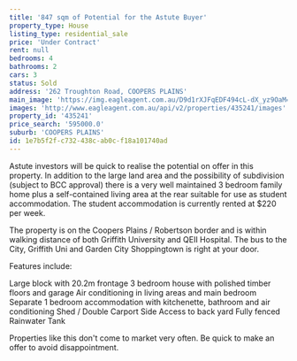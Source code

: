 ```yaml
---
title: '847 sqm of Potential for the Astute Buyer'
property_type: House
listing_type: residential_sale
price: 'Under Contract'
rent: null
bedrooms: 4
bathrooms: 2
cars: 3
status: Sold
address: '262 Troughton Road, COOPERS PLAINS'
main_image: 'https://img.eagleagent.com.au/D9d1rXJFqEDF494cL-dX_yz9OaM=/1280x854/smart/https://s3-us-west-2.amazonaws.com/eagleagent-orig/images/6822111/117037179-image-M.jpg'
images: 'http://www.eagleagent.com.au/api/v2/properties/435241/images'
property_id: '435241'
price_search: '595000.0'
suburb: 'COOPERS PLAINS'
id: 1e7b5f2f-c732-438c-ab0c-f18a101740ad
---
```

Astute investors will be quick to realise the potential on offer in this property. In addition to the large land area and the possibility of subdivision (subject to BCC approval) there is a very well maintained 3 bedroom family home plus a self-contained living area at the rear suitable for use as student accommodation. The student accommodation is currently rented at $220 per week.

The property is on the Coopers Plains / Robertson border and is within walking distance of both Griffith University and QEII Hospital. The bus to the City, Griffith Uni and Garden City Shoppingtown is right at your door.

Features include:

Large block with 20.2m frontage
3 bedroom house with polished timber floors and garage
Air conditioning in living areas and main bedroom
Separate 1 bedroom accommodation with kitchenette, bathroom and air conditioning
Shed / Double Carport
Side Access to back yard
Fully fenced
Rainwater Tank

Properties like this don't come to market very often. Be quick to make an offer to avoid disappointment.